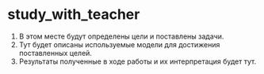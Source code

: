 # study_with_teacher
1) В этом месте будут определены цели и поставлены задачи.
2) Тут будет описаны используемые модели для достижения поставленных целей.
3) Результаты полученные в ходе работы и их интерпретация будет тут.